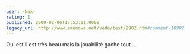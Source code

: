 ```yaml
---
user: -Nax-
rating: 1
published: 2009-02-06T15:53:01.000Z
legacy_url: http://www.emunova.net/veda/test/2902.htm#comment-10902
---
```

Oui est il est très beau mais la jouabilité gache tout ...